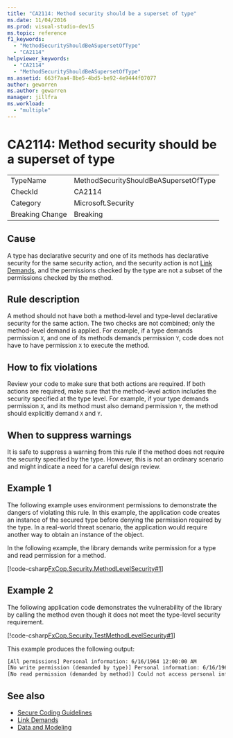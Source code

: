 ```yaml
---
title: "CA2114: Method security should be a superset of type"
ms.date: 11/04/2016
ms.prod: visual-studio-dev15
ms.topic: reference
f1_keywords:
  - "MethodSecurityShouldBeASupersetOfType"
  - "CA2114"
helpviewer_keywords:
  - "CA2114"
  - "MethodSecurityShouldBeASupersetOfType"
ms.assetid: 663f7aa4-8be5-4bd5-be92-4e9444f07077
author: gewarren
ms.author: gewarren
manager: jillfra
ms.workload:
  - "multiple"
---
```

# CA2114: Method security should be a superset of type

|||
|-|-|
|TypeName|MethodSecurityShouldBeASupersetOfType|
|CheckId|CA2114|
|Category|Microsoft.Security|
|Breaking Change|Breaking|

## Cause
 A type has declarative security and one of its methods has declarative security for the same security action, and the security action is not [Link Demands](/dotnet/framework/misc/link-demands), and the permissions checked by the type are not a subset of the permissions checked by the method.

## Rule description
 A method should not have both a method-level and type-level declarative security for the same action. The two checks are not combined; only the method-level demand is applied. For example, if a type demands permission `X`, and one of its methods demands permission `Y`, code does not have to have permission `X` to execute the method.

## How to fix violations
 Review your code to make sure that both actions are required. If both actions are required, make sure that the method-level action includes the security specified at the type level. For example, if your type demands permission `X`, and its method must also demand permission `Y`, the method should explicitly demand `X` and `Y`.

## When to suppress warnings
 It is safe to suppress a warning from this rule if the method does not require the security specified by the type. However, this is not an ordinary scenario and might indicate a need for a careful design review.

## Example 1

The following example uses environment permissions to demonstrate the dangers of violating this rule. In this example, the application code creates an instance of the secured type before denying the permission required by the type. In a real-world threat scenario, the application would require another way to obtain an instance of the object.

In the following example, the library demands write permission for a type and read permission for a method.

[!code-csharp[FxCop.Security.MethodLevelSecurity#1](../code-quality/codesnippet/CSharp/ca2114-method-security-should-be-a-superset-of-type_1.cs)]

## Example 2

The following application code demonstrates the vulnerability of the library by calling the method even though it does not meet the type-level security requirement.

[!code-csharp[FxCop.Security.TestMethodLevelSecurity#1](../code-quality/codesnippet/CSharp/ca2114-method-security-should-be-a-superset-of-type_2.cs)]

This example produces the following output:

```txt
[All permissions] Personal information: 6/16/1964 12:00:00 AM
[No write permission (demanded by type)] Personal information: 6/16/1964 12:00:00 AM
[No read permission (demanded by method)] Could not access personal information: Request failed.
```

## See also

- [Secure Coding Guidelines](/dotnet/standard/security/secure-coding-guidelines)
- [Link Demands](/dotnet/framework/misc/link-demands)
- [Data and Modeling](/dotnet/framework/data/index)